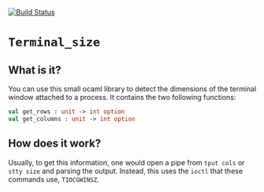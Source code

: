 [![Build Status](https://travis-ci.org/cryptosense/terminal_size.svg)](https://travis-ci.org/cryptosense/terminal_size)

# `Terminal_size`

## What is it?

You can use this small ocaml library to detect the dimensions of the terminal
window attached to a process. It contains the two following functions:

```ocaml
val get_rows : unit -> int option
val get_columns : unit -> int option
```

## How does it work?

Usually, to get this information, one would open a pipe from `tput cols` or
`stty size` and parsing the output. Instead, this uses the `ioctl` that these
commands use, `TIOCGWINSZ`.
